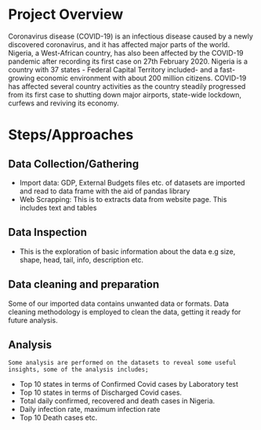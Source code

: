 
# Project Overview


Coronavirus disease (COVID-19) is an infectious disease caused by a newly discovered coronavirus, and it has affected major parts of the world. Nigeria, a West-African country, has also been affected by the COVID-19 pandemic after recording its first case on 27th February 2020.
Nigeria is a country with 37 states - Federal Capital Territory included- and a fast-growing economic environment with about 200 million citizens. COVID-19 has affected several country activities as the country steadily progressed from its first case to shutting down major airports, state-wide lockdown, curfews and reviving its economy.

 # Steps/Approaches
 
 
## Data Collection/Gathering

-	Import data: GDP, External Budgets files etc. of datasets are imported and read to data frame with the aid of pandas library
-	Web Scrapping: This is to extracts data from website page. This includes text and tables

## Data Inspection

-	This is the exploration of basic information about the data e.g size, shape, head, tail, info, description etc.

## Data cleaning and preparation

Some of our imported data contains unwanted data or formats. Data cleaning methodology is employed to clean the data, getting it ready for future analysis.

## Analysis

	Some analysis are performed on the datasets to reveal some useful insights, some of the analysis includes;
-	Top 10 states in terms of Confirmed Covid cases by Laboratory test
-	Top 10 states in terms of Discharged Covid cases.
-	Total daily confirmed, recovered and death cases in Nigeria.
-	Daily infection rate, maximum infection rate
-	Top 10 Death cases etc.


